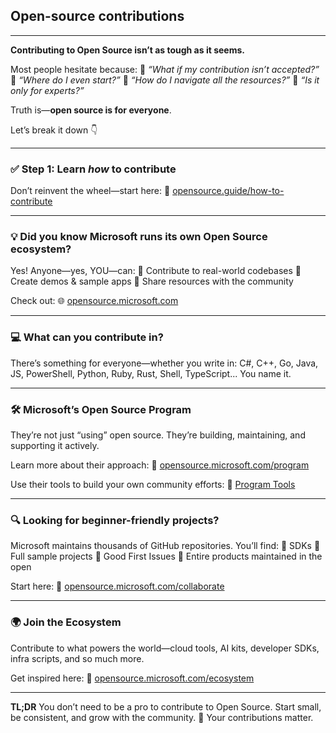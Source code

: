 ## Open-source contributions
---

**Contributing to Open Source isn’t as tough as it seems.**

Most people hesitate because:
🔸 *“What if my contribution isn’t accepted?”*
🔸 *“Where do I even start?”*
🔸 *“How do I navigate all the resources?”*
🔸 *“Is it only for experts?”*

Truth is—**open source is for everyone**.

Let’s break it down 👇

---

### ✅ Step 1: Learn *how* to contribute

Don’t reinvent the wheel—start here:
📘 [opensource.guide/how-to-contribute](https://opensource.guide/how-to-contribute/)

---

### 💡 Did you know Microsoft runs its own Open Source ecosystem?

Yes! Anyone—yes, YOU—can:
🔹 Contribute to real-world codebases
🔹 Create demos & sample apps
🔹 Share resources with the community

Check out:
🌐 [opensource.microsoft.com](https://opensource.microsoft.com)

---

### 💻 What can you contribute in?

There’s something for everyone—whether you write in:
C#, C++, Go, Java, JS, PowerShell, Python, Ruby, Rust, Shell, TypeScript...
You name it.

---

### 🛠 Microsoft’s Open Source Program

They’re not just “using” open source. They’re building, maintaining, and supporting it actively.

Learn more about their approach:
🔗 [opensource.microsoft.com/program](https://opensource.microsoft.com/program/)

Use their tools to build your own community efforts:
🔧 [Program Tools](https://opensource.microsoft.com/program/#program-tools)

---

### 🔍 Looking for beginner-friendly projects?

Microsoft maintains thousands of GitHub repositories.
You’ll find:
🔸 SDKs
🔸 Full sample projects
🔸 Good First Issues
🔸 Entire products maintained in the open

Start here:
📁 [opensource.microsoft.com/collaborate](https://opensource.microsoft.com/collaborate/)

---

### 🌍 Join the Ecosystem

Contribute to what powers the world—cloud tools, AI kits, developer SDKs, infra scripts, and so much more.

Get inspired here:
🚀 [opensource.microsoft.com/ecosystem](https://opensource.microsoft.com/ecosystem/)

---

**TL;DR**
You don’t need to be a pro to contribute to Open Source.
Start small, be consistent, and grow with the community.
🌱 Your contributions matter.
